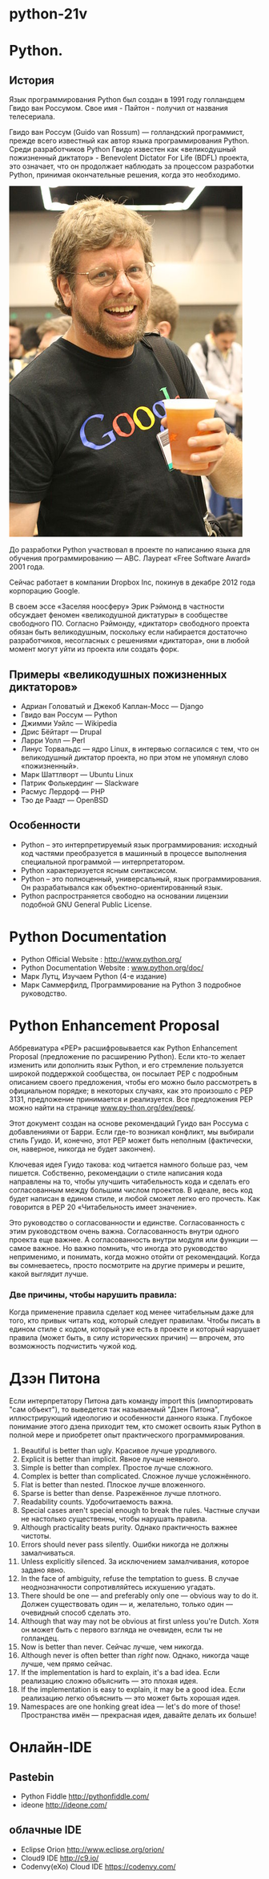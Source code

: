 # python-21v

# Python.

## История
Язык программирования Python был создан в 1991 году голландцем Гвидо ван Россумом. Свое имя - Пайтон - получил от названия телесериала.

Гвидо ван Россум (Guido van Rossum) — голландский программист, прежде всего известный как автор языка программирования Python. Среди разработчиков Python Гвидо известен как «великодушный пожизненный диктатор» - Benevolent Dictator For Life (BDFL) проекта, это означает, что он продолжает наблюдать за процессом разработки Python, принимая окончательные решения, когда это необходимо.

![Guido van Rossum](/img/Guido_van_Rossum_OSCON_2006.jpg)

До разработки Python участвовал в проекте по написанию языка для обучения программированию — ABC. Лауреат «Free Software Award» 2001 года.

Сейчас работает в компании Dropbox Inc, покинув в декабре 2012 года корпорацию Google.

В своем эссе «Заселяя ноосферу» Эрик Рэймонд в частности обсуждает феномен «великодушной диктатуры» в сообществе свободного ПО. Согласно Рэймонду, «диктатор» свободного проекта обязан быть великодушным, поскольку если набирается достаточно разработчиков, несогласных с решениями «диктатора», они в любой момент могут уйти из проекта или создать форк.

## Примеры «великодушных пожизненных диктаторов»

- Адриан Головатый и Джекоб Каплан-Мосс — Django
- Гвидо ван Россум — Python
- Джимми Уэйлс — Wikipedia
- Дрис Бёйтарт — Drupal
- Ларри Уолл — Perl
- Линус Торвальдс — ядро Linux, в интервью согласился с тем, что он великодушный диктатор проекта, но при этом не упомянул слово «пожизненный».
- Марк Шаттлворт — Ubuntu Linux
- Патрик Фолькердинг — Slackware
- Расмус Лердорф — PHP
- Тэо де Раадт — OpenBSD

## Особенности
- Python – это интерпретируемый язык программирования: исходный код частями преобразуется в машинный в процессе выполнения специальной программой — интерпретатором.
- Python характеризуется ясным синтаксисом.
- Python – это полноценный, универсальный, язык программирования. Он разрабатывался как объектно-ориентированный язык.
- Python распространяется свободно на основании лицензии подобной GNU General Public License.

Python Documentation
==============
- Python Official Website : http://www.python.org/
- Python Documentation Website : www.python.org/doc/
- Марк Лутц, Изучаем Python (4-е издание)
- Марк Саммерфилд, Программирование на Python 3 подробное руководство.

Python Enhancement Proposal
===================

Аббревиатура «PEP» расшифровывается как Python Enhancement Proposal (предложение по расширению Python). Если кто-то желает изменить или дополнить язык Python, и его стремление пользуется широкой поддержкой сообщества, он посылает PEP с подробным описанием своего предложения, чтобы его можно было рассмотреть в официальном порядке; в некоторых случаях, как это произошло с PEP 3131, предложение принимается и реализуется. Все предложения PEP можно найти на странице www.py-thon.org/dev/peps/.

Этот документ создан на основе рекомендаций Гуидо ван Россума с добавлениями от Барри. Если где-то возникал конфликт, мы выбирали стиль Гуидо. И, конечно, этот PEP может быть неполным (фактически, он, наверное, никогда не будет закончен).

Ключевая идея Гуидо такова: код читается намного больше раз, чем пишется. Собственно, рекомендации о стиле написания кода направлены на то, чтобы улучшить читабельность кода и сделать его согласованным между большим числом проектов. В идеале, весь код будет написан в едином стиле, и любой сможет легко его прочесть. Как говорится в PEP 20 «Читабельность имеет значение».

Это руководство о согласованности и единстве. Согласованность с этим руководством очень важна. Согласованность внутри одного проекта еще важнее. А согласованность внутри модуля или функции — самое важное. Но важно помнить, что иногда это руководство неприменимо, и понимать, когда можно отойти от рекомендаций. Когда вы сомневаетесь, просто посмотрите на другие примеры и решите, какой выглядит лучше.

### Две причины, чтобы нарушить правила:
Когда применение правила сделает код менее читабельным даже для того, кто привык читать код, который следует правилам.
Чтобы писать в едином стиле с кодом, который уже есть в проекте и который нарушает правила (может быть, в силу исторических причин) — впрочем, это возможность подчистить чужой код.

# Дзэн Питона
Если интерпретатору Питона дать команду import this (импортировать "сам объект"), то выведется так называемый "Дзен Питона", иллюстрирующий идеологию и особенности данного языка. Глубокое понимание этого дзена приходит тем, кто сможет освоить язык Python в полной мере и приобретет опыт практического программирования.
1. Beautiful is better than ugly. Красивое лучше уродливого.
2. Explicit is better than implicit. Явное лучше неявного.
3. Simple is better than complex. Простое лучше сложного.
4. Complex is better than complicated. Сложное лучше усложнённого.
5. Flat is better than nested. Плоское лучше вложенного.
6. Sparse is better than dense. Разрежённое лучше плотного.
7. Readability counts. Удобочитаемость важна.
8. Special cases aren't special enough to break the rules. Частные случаи не настолько существенны, чтобы нарушать правила.
9. Although practicality beats purity. Однако практичность важнее чистоты.
10. Errors should never pass silently. Ошибки никогда не должны замалчиваться.
11. Unless explicitly silenced. За исключением замалчивания, которое задано явно.
12. In the face of ambiguity, refuse the temptation to guess. В случае неоднозначности сопротивляйтесь искушению угадать.
13. There should be one — and preferably only one — obvious way to do it. Должен существовать один — и, желательно, только один — очевидный способ сделать это.
14. Although that way may not be obvious at first unless you're Dutch. Хотя он может быть с первого взгляда не очевиден, если ты не голландец.
15. Now is better than never. Сейчас лучше, чем никогда.
16. Although never is often better than *right* now. Однако, никогда чаще лучше, чем прямо сейчас.
17. If the implementation is hard to explain, it's a bad idea. Если реализацию сложно объяснить — это плохая идея.
18. If the implementation is easy to explain, it may be a good idea. Если реализацию легко объяснить — это может быть хорошая идея.
19. Namespaces are one honking great idea — let's do more of those! Пространства имён — прекрасная идея, давайте делать их больше!

Онлайн-IDE
========
Pastebin
----------
- Python Fiddle http://pythonfiddle.com/
- ideone http://ideone.com/

облачные IDE
----------------
- Eclipse Orion http://www.eclipse.org/orion/
- Cloud9 IDE http://c9.io/
- Codenvy(eXo) Cloud IDE https://codenvy.com/
